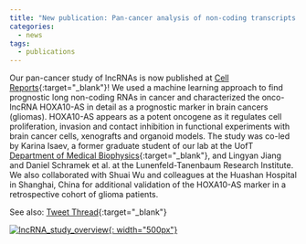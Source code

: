```yaml
---
title: "New publication: Pan-cancer analysis of non-coding transcripts reveals the prognostic onco-lncRNA HOXA10-AS in gliomas"
categories:
  - news
tags:
  - publications
---
```


Our pan-cancer study of lncRNAs is now published at [Cell Reports][paper_link]{:target="_blank"}! We used a machine learning approach to find prognostic long non-coding RNAs in cancer and characterized the onco-lncRNA HOXA10-AS in detail as a prognostic marker in brain cancers (gliomas). HOXA10-AS appears as a potent oncogene as it regulates cell proliferation, invasion and contact inhibition in functional experiments with brain cancer cells, xenografts and organoid models. The study was co-led by Karina Isaev, a former graduate student of our lab at the UofT [Department of Medical Biophysics][MBP]{:target="_blank"}, and Lingyan Jiang and Daniel Schramek et al. at the Lunenfeld-Tanenbaum Research Institute. We also collaborated with Shuai Wu and colleagues at the Huashan Hospital in Shanghai, China for additional validation of the HOXA10-AS marker in a retrospective cohort of glioma patients.  

See also: [Tweet Thread][TweetThread]{:target="_blank"}

[![lncRNA_study_overview](/assets/images/lncRNA_CellRep_GA.png){: width="500px"}](/assets/images/lncRNA_CellRep_GA.png)

[paper_link]: https://www.cell.com/cell-reports/fulltext/S2211-1247(21)01340-1
[TweetThread]: https://twitter.com/reimand/status/1452658568776327177 
[MBP]: https://medbio.utoronto.ca/medical-biophysics 

